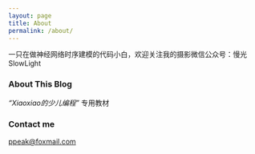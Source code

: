 ```yaml
---
layout: page
title: About
permalink: /about/
---
```


一只在做神经网络时序建模的代码小白，欢迎关注我的摄影微信公众号：慢光SlowLight

### About This Blog

*“Xiaoxiao的少儿编程”* 专用教材

### Contact me

[ppeak@foxmail.com](mailto:ppeak@foxmail.com)
